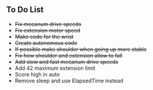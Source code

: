 
## To Do List 

* ~~Fix mecanum drive speeds~~ 
* ~~Fix extension motor speed~~
* ~~Make code for the wrist~~ 
* ~~Create autonomous code~~ 
* ~~If possible make shoulder when going up more stable~~
* ~~Fix how shoulder and extension allow to fall~~
* ~~Add slow and fast mecanum drive speeds~~
* Add 42 maximum extension limit
* Score high in auto 
* Remove sleep and use ElapsedTime instead 